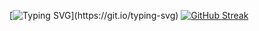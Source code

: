 [![Typing SVG](https://readme-typing-svg.demolab.com?font=Exo+2&weight=24&size=23&pause=1000&width=435&lines=Welcome+To+My+Github+Profile+Page!)](https://git.io/typing-svg)
[![GitHub Streak](https://streak-stats.demolab.com?user=MioGlobalDev&theme=transparent&hide_border=true&mode=weekly)](https://git.io/streak-stats)
